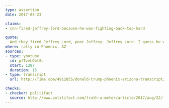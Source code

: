 ```yaml
---
type: assertion
date: 2017-08-23

claims:
- cnn-fired-jeffrey-lord-because-he-was-fighting-back-too-hard

quote:
  And they fired Jeffrey Lord, poor Jeffrey. Jeffrey Lord. I guess he was getting a little bit fed up, and he was probably fighting back a little bit too hard. They said, “we've better get out of here; we can't have that.”
where: rally in Phoenix, AZ
sources:
- type: youtube
  id: pfTvvLObtSc
  start: 1287
  duration: 15
- type: transcript
  url: http://Time.com/4912055/donald-trump-phoenix-arizona-transcript/

checks:
- checker: politifact
  source: http://www.politifact.com/truth-o-meter/article/2017/aug/22/fact-checking-president-donald-trumps-campaign-ral/
---
```


